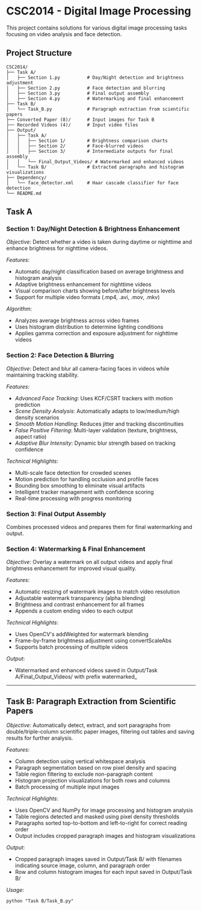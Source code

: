 # CSC2014 - Digital Image Processing

This project contains solutions for various digital image processing tasks focusing on video analysis and face detection.

## Project Structure



```
CSC2014/
├── Task A/
│   ├── Section 1.py          # Day/Night detection and brightness adjustment
│   ├── Section 2.py          # Face detection and blurring
│   ├── Section 3.py          # Final output assembly
│   ├── Section 4.py          # Watermarking and final enhancement
├── Task B/
│   └── Task_B.py             # Paragraph extraction from scientific papers
├── Converted Paper (8)/      # Input images for Task B
├── Recorded Videos (4)/      # Input video files
├── Output/
│   ├── Task A/
│   │   ├── Section 1/        # Brightness comparison charts
│   │   ├── Section 2/        # Face-blurred videos
│   │   ├── Section 3/        # Intermediate outputs for final assembly
│   │   └── Final_Output_Videos/ # Watermarked and enhanced videos
│   └── Task B/               # Extracted paragraphs and histogram visualizations
├── Dependency/
│   └── face_detector.xml     # Haar cascade classifier for face detection
└── README.md
```



## Task A

### Section 1: Day/Night Detection & Brightness Enhancement

*Objective*: Detect whether a video is taken during daytime or nighttime and enhance brightness for nighttime videos.

*Features*:

- Automatic day/night classification based on average brightness and histogram analysis
- Adaptive brightness enhancement for nighttime videos
- Visual comparison charts showing before/after brightness levels
- Support for multiple video formats (.mp4, .avi, .mov, .mkv)

*Algorithm*:

- Analyzes average brightness across video frames
- Uses histogram distribution to determine lighting conditions
- Applies gamma correction and exposure adjustment for nighttime videos

### Section 2: Face Detection & Blurring

*Objective*: Detect and blur all camera-facing faces in videos while maintaining tracking stability.

*Features*:

- *Advanced Face Tracking*: Uses KCF/CSRT trackers with motion prediction
- *Scene Density Analysis*: Automatically adapts to low/medium/high density scenarios
- *Smooth Motion Handling*: Reduces jitter and tracking discontinuities
- *False Positive Filtering*: Multi-layer validation (texture, brightness, aspect ratio)
- *Adaptive Blur Intensity*: Dynamic blur strength based on tracking confidence

*Technical Highlights*:

- Multi-scale face detection for crowded scenes
- Motion prediction for handling occlusion and profile faces
- Bounding box smoothing to eliminate visual artifacts
- Intelligent tracker management with confidence scoring
- Real-time processing with progress monitoring


### Section 3: Final Output Assembly

Combines processed videos and prepares them for final watermarking and output.

### Section 4: Watermarking & Final Enhancement

*Objective*: Overlay a watermark on all output videos and apply final brightness enhancement for improved visual quality.

*Features*:

- Automatic resizing of watermark images to match video resolution
- Adjustable watermark transparency (alpha blending)
- Brightness and contrast enhancement for all frames
- Appends a custom ending video to each output

*Technical Highlights*:

- Uses OpenCV's addWeighted for watermark blending
- Frame-by-frame brightness adjustment using convertScaleAbs
- Supports batch processing of multiple videos


*Output*:

- Watermarked and enhanced videos saved in Output/Task A/Final_Output_Videos/ with prefix watermarked_

---

## Task B: Paragraph Extraction from Scientific Papers

*Objective*: Automatically detect, extract, and sort paragraphs from double/triple-column scientific paper images, filtering out tables and saving results for further analysis.

*Features*:

- Column detection using vertical whitespace analysis
- Paragraph segmentation based on row pixel density and spacing
- Table region filtering to exclude non-paragraph content
- Histogram projection visualizations for both rows and columns
- Batch processing of multiple input images

*Technical Highlights*:

- Uses OpenCV and NumPy for image processing and histogram analysis
- Table regions detected and masked using pixel density thresholds
- Paragraphs sorted top-to-bottom and left-to-right for correct reading order
- Output includes cropped paragraph images and histogram visualizations

*Output*:

- Cropped paragraph images saved in Output/Task B/ with filenames indicating source image, column, and paragraph order
- Row and column histogram images for each input saved in Output/Task B/

*Usage*:

```
python "Task B/Task_B.py"
```
